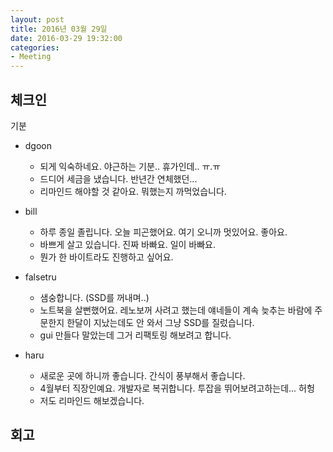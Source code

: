 ```yaml
---
layout: post
title: 2016년 03월 29일
date: 2016-03-29 19:32:00
categories:
- Meeting
---
```


## 체크인

기분

* dgoon
  * 되게 익숙하네요. 야근하는 기분.. 휴가인데.. ㅠ.ㅠ
  * 드디어 세금을 냈습니다. 반년간 연체했던... 
  * 리마인드 해야할 것 같아요. 뭐했는지 까먹었습니다. 

* bill
  * 하루 종일 졸립니다. 오늘 피곤했어요. 여기 오니까 멋있어요. 좋아요.
  * 바쁘게 살고 있습니다. 진짜 바빠요. 일이 바빠요.
  * 뭔가 한 바이트라도 진행하고 싶어요.

* falsetru
  * 샘숭합니다. (SSD를 꺼내며..)
  * 노트북을 살뻔했어요. 레노보꺼 사려고 했는데 얘네들이 계속 늦추는 바람에 주문한지 한달이 지났는데도 안 와서 그냥 SSD를 질렀습니다.
  * gui 만들다 말았는데 그거 리팩토링 해보려고 합니다.

* haru
  * 새로운 곳에 하니까 좋습니다. 간식이 풍부해서 좋습니다.
  * 4월부터 직장인예요. 개발자로 복귀합니다. 투잡을 뛰어보려고하는데... 허헝
  * 저도 리마인드 해보겠습니다.

## 회고
